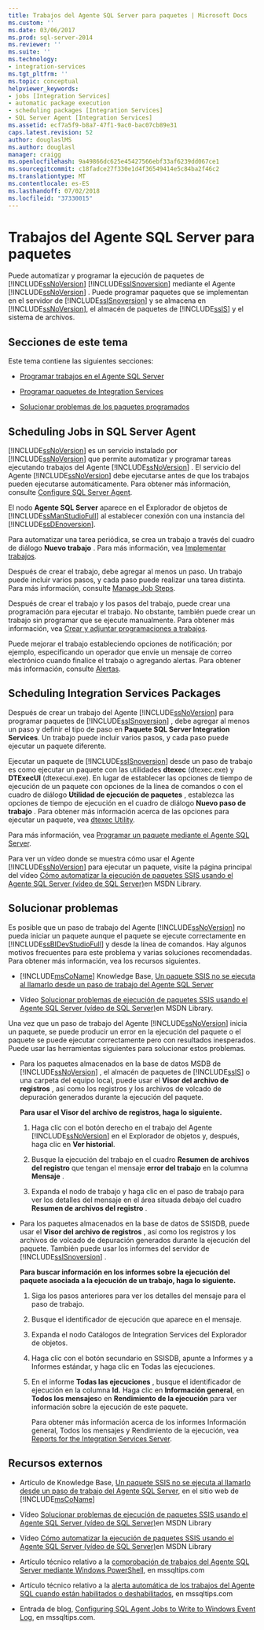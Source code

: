 ```yaml
---
title: Trabajos del Agente SQL Server para paquetes | Microsoft Docs
ms.custom: ''
ms.date: 03/06/2017
ms.prod: sql-server-2014
ms.reviewer: ''
ms.suite: ''
ms.technology:
- integration-services
ms.tgt_pltfrm: ''
ms.topic: conceptual
helpviewer_keywords:
- jobs [Integration Services]
- automatic package execution
- scheduling packages [Integration Services]
- SQL Server Agent [Integration Services]
ms.assetid: ecf7a5f9-b8a7-47f1-9ac0-bac07cb89e31
caps.latest.revision: 52
author: douglaslMS
ms.author: douglasl
manager: craigg
ms.openlocfilehash: 9a49866dc625e45427566ebf33af6239dd067ce1
ms.sourcegitcommit: c18fadce27f330e1d4f36549414e5c84ba2f46c2
ms.translationtype: MT
ms.contentlocale: es-ES
ms.lasthandoff: 07/02/2018
ms.locfileid: "37330015"
---
```

# <a name="sql-server-agent-jobs-for-packages"></a>Trabajos del Agente SQL Server para paquetes
  Puede automatizar y programar la ejecución de paquetes de [!INCLUDE[ssNoVersion](../../includes/ssnoversion-md.md)] [!INCLUDE[ssISnoversion](../../includes/ssisnoversion-md.md)] mediante el Agente [!INCLUDE[ssNoVersion](../../includes/ssnoversion-md.md)] . Puede programar paquetes que se implementan en el servidor de [!INCLUDE[ssISnoversion](../../includes/ssisnoversion-md.md)] y se almacena en [!INCLUDE[ssNoVersion](../../includes/ssnoversion-md.md)], el almacén de paquetes de [!INCLUDE[ssIS](../../includes/ssis-md.md)] y el sistema de archivos.  
  
## <a name="sections-in-this-topic"></a>Secciones de este tema  
 Este tema contiene las siguientes secciones:  
  
-   [Programar trabajos en el Agente SQL Server](#jobs)  
  
-   [Programar paquetes de Integration Services](#packages)  
  
-   [Solucionar problemas de los paquetes programados](#trouble)  
  
##  <a name="jobs"></a> Scheduling Jobs in SQL Server Agent  
 [!INCLUDE[ssNoVersion](../../includes/ssnoversion-md.md)] es un servicio instalado por [!INCLUDE[ssNoVersion](../../includes/ssnoversion-md.md)] que permite automatizar y programar tareas ejecutando trabajos del Agente [!INCLUDE[ssNoVersion](../../includes/ssnoversion-md.md)] . El servicio del Agente [!INCLUDE[ssNoVersion](../../includes/ssnoversion-md.md)] debe ejecutarse antes de que los trabajos pueden ejecutarse automáticamente. Para obtener más información, consulte [Configure SQL Server Agent](../../ssms/agent/configure-sql-server-agent.md).  
  
 El nodo **Agente SQL Server** aparece en el Explorador de objetos de [!INCLUDE[ssManStudioFull](../../includes/ssmanstudiofull-md.md)] al establecer conexión con una instancia del [!INCLUDE[ssDEnoversion](../../includes/ssdenoversion-md.md)].  
  
 Para automatizar una tarea periódica, se crea un trabajo a través del cuadro de diálogo **Nuevo trabajo** . Para más información, vea [Implementar trabajos](../../ssms/agent/implement-jobs.md).  
  
 Después de crear el trabajo, debe agregar al menos un paso. Un trabajo puede incluir varios pasos, y cada paso puede realizar una tarea distinta. Para más información, consulte [Manage Job Steps](../../ssms/agent/manage-job-steps.md).  
  
 Después de crear el trabajo y los pasos del trabajo, puede crear una programación para ejecutar el trabajo. No obstante, también puede crear un trabajo sin programar que se ejecute manualmente. Para obtener más información, vea [Crear y adjuntar programaciones a trabajos](../../ssms/agent/create-and-attach-schedules-to-jobs.md).  
  
 Puede mejorar el trabajo estableciendo opciones de notificación; por ejemplo, especificando un operador que envíe un mensaje de correo electrónico cuando finalice el trabajo o agregando alertas. Para obtener más información, consulte [Alertas](../../ssms/agent/alerts.md).  
  
##  <a name="packages"></a> Scheduling Integration Services Packages  
 Después de crear un trabajo del Agente [!INCLUDE[ssNoVersion](../../includes/ssnoversion-md.md)] para programar paquetes de [!INCLUDE[ssISnoversion](../../includes/ssisnoversion-md.md)] , debe agregar al menos un paso y definir el tipo de paso en **Paquete SQL Server Integration Services**. Un trabajo puede incluir varios pasos, y cada paso puede ejecutar un paquete diferente.  
  
 Ejecutar un paquete de [!INCLUDE[ssISnoversion](../../includes/ssisnoversion-md.md)] desde un paso de trabajo es como ejecutar un paquete con las utilidades **dtexec** (dtexec.exe) y **DTExecUI** (dtexecui.exe). En lugar de establecer las opciones de tiempo de ejecución de un paquete con opciones de la línea de comandos o con el cuadro de diálogo **Utilidad de ejecución de paquetes** , establezca las opciones de tiempo de ejecución en el cuadro de diálogo **Nuevo paso de trabajo** . Para obtener más información acerca de las opciones para ejecutar un paquete, vea [dtexec Utility](dtexec-utility.md).  
  
 Para más información, vea [Programar un paquete mediante el Agente SQL Server](../schedule-a-package-by-using-sql-server-agent.md).  
  
 Para ver un vídeo donde se muestra cómo usar el Agente [!INCLUDE[ssNoVersion](../../includes/ssnoversion-md.md)] para ejecutar un paquete, visite la página principal del vídeo [Cómo automatizar la ejecución de paquetes SSIS usando el Agente SQL Server (vídeo de SQL Server)](http://go.microsoft.com/fwlink/?LinkId=141771)en MSDN Library.  
  
##  <a name="trouble"></a> Solucionar problemas  
 Es posible que un paso de trabajo del Agente [!INCLUDE[ssNoVersion](../../includes/ssnoversion-md.md)] no pueda iniciar un paquete aunque el paquete se ejecute correctamente en [!INCLUDE[ssBIDevStudioFull](../../includes/ssbidevstudiofull-md.md)] y desde la línea de comandos. Hay algunos motivos frecuentes para este problema y varias soluciones recomendadas. Para obtener más información, vea los recursos siguientes.  
  
-   [!INCLUDE[msCoName](../../includes/msconame-md.md)] Knowledge Base, [Un paquete SSIS no se ejecuta al llamarlo desde un paso de trabajo del Agente SQL Server](http://support.microsoft.com/kb/918760)  
  
-   Vídeo [Solucionar problemas de ejecución de paquetes SSIS usando el Agente SQL Server (vídeo de SQL Server)](http://go.microsoft.com/fwlink/?LinkId=141772)en MSDN Library.  
  
 Una vez que un paso de trabajo del Agente [!INCLUDE[ssNoVersion](../../includes/ssnoversion-md.md)] inicia un paquete, se puede producir un error en la ejecución del paquete o el paquete se puede ejecutar correctamente pero con resultados inesperados. Puede usar las herramientas siguientes para solucionar estos problemas.  
  
-   Para los paquetes almacenados en la base de datos MSDB de [!INCLUDE[ssNoVersion](../../includes/ssnoversion-md.md)] , el almacén de paquetes de [!INCLUDE[ssIS](../../includes/ssis-md.md)] o una carpeta del equipo local, puede usar el **Visor del archivo de registros** , así como los registros y los archivos de volcado de depuración generados durante la ejecución del paquete.  
  
     **Para usar el Visor del archivo de registros, haga lo siguiente.**  
  
    1.  Haga clic con el botón derecho en el trabajo del Agente [!INCLUDE[ssNoVersion](../../includes/ssnoversion-md.md)] en el Explorador de objetos y, después, haga clic en **Ver historial**.  
  
    2.  Busque la ejecución del trabajo en el cuadro **Resumen de archivos del registro** que tengan el mensaje **error del trabajo** en la columna **Mensaje** .  
  
    3.  Expanda el nodo de trabajo y haga clic en el paso de trabajo para ver los detalles del mensaje en el área situada debajo del cuadro **Resumen de archivos del registro** .  
  
-   Para los paquetes almacenados en la base de datos de SSISDB, puede usar el **Visor del archivo de registros** , así como los registros y los archivos de volcado de depuración generados durante la ejecución del paquete. También puede usar los informes del servidor de [!INCLUDE[ssISnoversion](../../includes/ssisnoversion-md.md)] .  
  
     **Para buscar información en los informes sobre la ejecución del paquete asociada a la ejecución de un trabajo, haga lo siguiente.**  
  
    1.  Siga los pasos anteriores para ver los detalles del mensaje para el paso de trabajo.  
  
    2.  Busque el identificador de ejecución que aparece en el mensaje.  
  
    3.  Expanda el nodo Catálogos de Integration Services del Explorador de objetos.  
  
    4.  Haga clic con el botón secundario en SSISDB, apunte a Informes y a Informes estándar, y haga clic en Todas las ejecuciones.  
  
    5.  En el informe **Todas las ejecuciones** , busque el identificador de ejecución en la columna **Id.** Haga clic en **Información general**, en **Todos los mensajes**o en **Rendimiento de la ejecución** para ver información sobre la ejecución de este paquete.  
  
         Para obtener más información acerca de los informes Información general, Todos los mensajes y Rendimiento de la ejecución, vea [Reports for the Integration Services Server](../reports-for-the-integration-services-server.md).  
  
## <a name="external-resources"></a>Recursos externos  
  
-   Artículo de Knowledge Base, [Un paquete SSIS no se ejecuta al llamarlo desde un paso de trabajo del Agente SQL Server](http://support.microsoft.com/kb/918760), en el sitio web de [!INCLUDE[msCoName](../../includes/msconame-md.md)]  
  
-   Vídeo [Solucionar problemas de ejecución de paquetes SSIS usando el Agente SQL Server (vídeo de SQL Server)](http://go.microsoft.com/fwlink/?LinkId=141772)en MSDN Library  
  
-   Vídeo [Cómo automatizar la ejecución de paquetes SSIS usando el Agente SQL Server (vídeo de SQL Server)](http://go.microsoft.com/fwlink/?LinkId=141771)en MSDN Library  
  
-   Artículo técnico relativo a la [comprobación de trabajos del Agente SQL Server mediante Windows PowerShell](http://go.microsoft.com/fwlink/?LinkId=165675), en mssqltips.com  
  
-   Artículo técnico relativo a la [alerta automática de los trabajos del Agente SQL cuando están habilitados o deshabilitados](http://go.microsoft.com/fwlink/?LinkId=165676), en mssqltips.com  
  
-   Entrada de blog, [Configuring SQL Agent Jobs to Write to Windows Event Log](http://go.microsoft.com/fwlink/?LinkId=220745), en mssqltips.com.  
  
  
